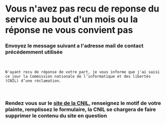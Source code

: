 # Vous n'avez pas recu de reponse du service au bout d'un mois ou la réponse ne vous convient pas 

### Envoyez le message suivant a l'adresse mail de contact précédemment utilisée

<br>

```
N'ayant recu de réponse de votre part, je vous informe que j'ai saisi ce jour la Commission nationale de l’informatique et des libertés (CNIL) d’une réclamation.
```

<br>

### Rendez vous sur le [site de la CNIL](https://www.cnil.fr/fr/plaintes/internet), renseignez le motif de votre plainte, remplissez le formulaire, la CNIL se chargera de faire supprimer le contenu du site en question
